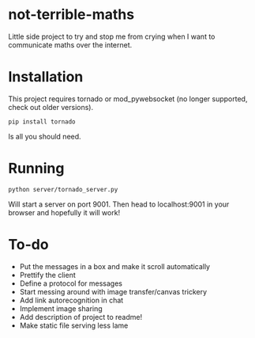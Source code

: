 not-terrible-maths
==================

Little side project to try and stop me from crying when I want to communicate maths over the internet.

Installation
============

This project requires tornado or mod_pywebsocket (no longer supported, check out older versions).

    pip install tornado
    
Is all you should need.

Running
=======

    python server/tornado_server.py

Will start a server on port 9001. Then head to localhost:9001 in your browser and hopefully it will work!

To-do
=====

* Put the messages in a box and make it scroll automatically
* Prettify the client
* Define a protocol for messages
* Start messing around with image transfer/canvas trickery
* Add link autorecognition in chat
* Implement image sharing
* Add description of project to readme!
* Make static file serving less lame
